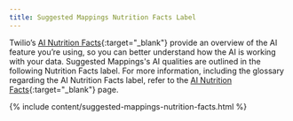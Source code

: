 ```yaml
---
title: Suggested Mappings Nutrition Facts Label
---
```


Twilio’s [AI Nutrition Facts](https://nutrition-facts.ai/){:target="_blank"} provide an overview of the AI feature you’re using, so you can better understand how the AI is working with your data. Suggested Mappings's AI qualities are outlined in the following Nutrition Facts label. For more information, including the glossary regarding the AI Nutrition Facts label, refer to the [AI Nutrition Facts](https://nutrition-facts.ai/){:target="_blank"} page.

{% include content/suggested-mappings-nutrition-facts.html %}